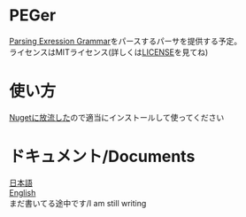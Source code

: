 # PEGer
[Parsing Exression Grammar](https://ja.wikipedia.org/wiki/Parsing_Expression_Grammar)をパースするパーサを提供する予定。  
ライセンスはMITライセンス(詳しくは[LICENSE](./LICENSE)を見てね)
# 使い方
[Nugetに放流した](https://www.nuget.org/packages/PEGer/2.0.0)ので適当にインストールして使ってください

# ドキュメント/Documents
[日本語](Documents/IndexJapanese.md)  
[English](Documents/IndexEnglish.md)  
まだ書いてる途中です/I am still writing